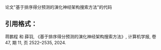 论文"基于排序得分预测的演化神经架构搜索方法"的代码


## 引用格式：

蒋鹏程 和 薛羽, 《基于排序得分预测的演化神经架构搜索方法》, 计算机学报, 卷 47, 期 11, 页 2522–2535, 2024.
